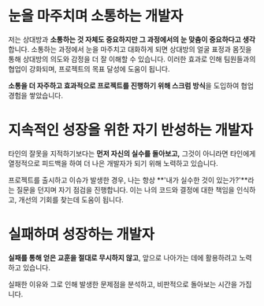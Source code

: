 # 눈을 마주치며 소통하는 개발자

저는 상대방과 **소통하는 것 자체도 중요하지만 그 과정에서의 눈 맞춤이 중요하다고 생각**합니다. 
소통하는 과정에서 눈을 마주치고 대화하게 되면 상대방의 얼굴 표정과 몸짓을 통해 상대방의 의도와 감정을 더 잘 이해할 수 있습니다.
이러한 효과로 인해 팀원들과의 협업이 강화되며, 프로젝트의 목표 달성에 도움이 됩니다.

**소통을 더 자주하고 효과적으로 프로젝트를 진행하기 위해 스크럼 방식**을 도입하여 협업 경험을 쌓았습니다.

# 지속적인 성장을 위한 자기 반성하는 개발자

타인의 잘못을 지적하기보다는 **먼저 자신의 실수를 돌아보고,** 그것이 아니라면 타인에게 열정적으로 피드백을 하여 더 나은 개발자가 되기 위해 노력하고 있습니다.

프로젝트를 출시하고 이슈가 발생한 경우, 나는 항상 **'내가 실수한 것이 있는가?'**라는 질문을 던지며 자기 점검을 진행합니다. 이는 나의 코드와 결정에 대한 책임을 인식하고, 개선의 기회를 찾는데 도움이 됩니다.

# 실패하며 성장하는 개발자

**실패를 통해 얻은 교훈을 절대로 무시하지 않고**, 앞으로 나아가는 데에 활용하려고 노력하고 있습니다.

실패한 이유와 그로 인해 발생한 문제점을 분석하고, 비판적으로 돌아보는 시간을 가집니다.

